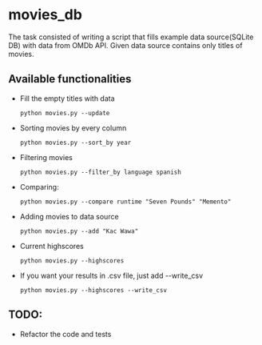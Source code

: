 # movies_db

The task consisted of writing a script that fills example data source(SQLite DB) with data from OMDb API. Given data source contains only titles of movies.

## Available functionalities

* Fill the empty titles with data

  `python movies.py --update`

* Sorting movies by every column

  `python movies.py --sort_by year`


* Filtering movies

  `python movies.py --filter_by language spanish`


* Comparing:

  `python movies.py --compare runtime "Seven Pounds" "Memento"`

* Adding movies to data source

  `python movies.py --add "Kac Wawa"`

* Current highscores

  `python movies.py --highscores`

* If you want your results in .csv file, just add --write_csv

  `python movies.py --highscores --write_csv`

## TODO:
* Refactor the code and tests
